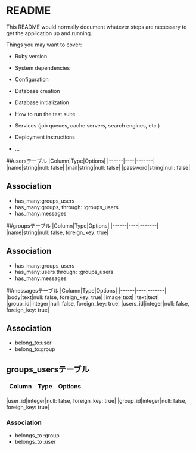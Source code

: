 # README

This README would normally document whatever steps are necessary to get the
application up and running.

Things you may want to cover:

* Ruby version

* System dependencies

* Configuration

* Database creation

* Database initialization

* How to run the test suite

* Services (job queues, cache servers, search engines, etc.)

* Deployment instructions

* ...


##usersテーブル
|Column|Type|Options|
|------|----|-------|
|name|string|null: false|
|mail|string|null: false|
|password|string|null: false|



## Association
- has_many:groups_users
- has_many:groups, through: :groups_users
- has_many:messages


##groupsテーブル
|Column|Type|Options|
|------|----|-------|
|name|string|null: false, foreign_key: true|



## Association
- has_many:groups_users
- has_many:users through: :groups_users
- has_many:messages


##messagesテーブル
|Column|Type|Options|
|------|----|-------|
|body|text|null: false, foreign_key: true|
|image|text|
|text|text|
|group_id|integer|null: false, foreign_key: true|
|users_id|integer|null: false, foreign_key: true|

## Association
- belong_to:user
- belong_to:group



## groups_usersテーブル

|Column|Type|Options|
|------|----|-------|

|user_id|integer|null: false, foreign_key: true|
|group_id|integer|null: false, foreign_key: true|


### Association
- belongs_to :group
- belongs_to :user
